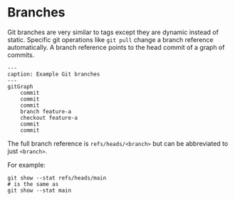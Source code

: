 # Branches

Git branches are very similar to tags except they are dynamic instead of static.
Specific git operations like `git pull` change a branch reference automatically.
A branch reference points to the head commit of a graph of commits.

```{mermaid}
---
caption: Example Git branches
---
gitGraph
    commit
    commit
    commit
    branch feature-a
    checkout feature-a
    commit
    commit
```

The full branch reference is `refs/heads/<branch>` but can be abbreviated to
just `<branch>`.

For example:

```
git show --stat refs/heads/main
# is the same as
git show --stat main
```
